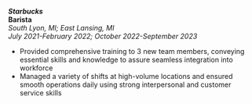 _**Starbucks**_  
**Barista**  
_South Lyon, MI; East Lansing, MI_  
_July 2021-February 2022; October 2022-September 2023_   
* Provided comprehensive training to 3 new team members, conveying essential skills and knowledge to assure seamless integration into workforce
* Managed a variety of shifts at high-volume locations and ensured smooth operations daily using strong interpersonal and customer service skills